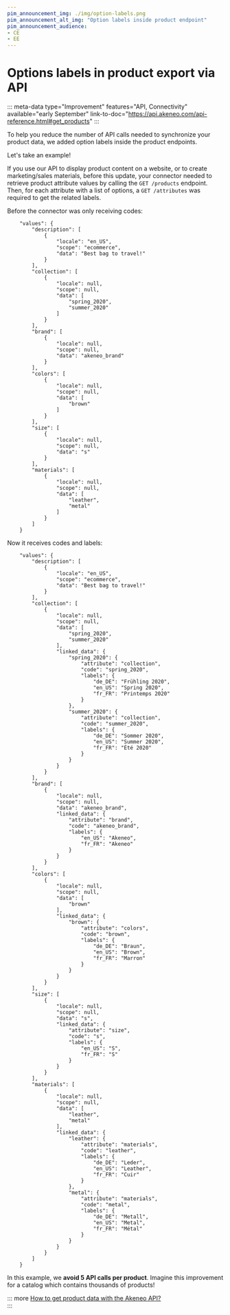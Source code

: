 ```yaml
---
pim_announcement_img: ./img/option-labels.png
pim_announcement_alt_img: "Option labels inside product endpoint"
pim_announcement_audience:
- CE
- EE
---
```


# Options labels in product export via API
::: meta-data type="Improvement" features="API, Connectivity" available="early September" link-to-doc="https://api.akeneo.com/api-reference.html#get_products"
:::

To help you reduce the number of API calls needed to synchronize your product data, we added option labels inside the product endpoints.

Let's take an example! 

If you use our API to display product content on a website, or to create marketing/sales materials, before this update, your connector needed to retrieve product attribute values by calling the `GET /products` endpoint. Then, for each attribute with a list of options, a `GET /attributes` was required to get the related labels. 

Before the connector was only receiving codes:

```
    "values": {
        "description": [
            {
                "locale": "en_US",
                "scope": "ecommerce",
                "data": "Best bag to travel!"
            }
        ],
        "collection": [
            {
                "locale": null,
                "scope": null,
                "data": [
                    "spring_2020",
                    "summer_2020"
                ]
            }
        ],
        "brand": [
            {
                "locale": null,
                "scope": null,
                "data": "akeneo_brand"
            }
        ],
        "colors": [
            {
                "locale": null,
                "scope": null,
                "data": [
                    "brown"
                ]
            }
        ],
        "size": [
            {
                "locale": null,
                "scope": null,
                "data": "s"
            }
        ],
        "materials": [
            {
                "locale": null,
                "scope": null,
                "data": [
                    "leather",
                    "metal"
                ]
            }
        ]
    }
```

Now it receives codes and labels:

```
    "values": {
        "description": [
            {
                "locale": "en_US",
                "scope": "ecommerce",
                "data": "Best bag to travel!"
            }
        ],
        "collection": [
            {
                "locale": null,
                "scope": null,
                "data": [
                    "spring_2020",
                    "summer_2020"
                ],
                "linked_data": {
                    "spring_2020": {
                        "attribute": "collection",
                        "code": "spring_2020",
                        "labels": {
                            "de_DE": "Frühling 2020",
                            "en_US": "Spring 2020",
                            "fr_FR": "Printemps 2020"
                        }
                    },
                    "summer_2020": {
                        "attribute": "collection",
                        "code": "summer_2020",
                        "labels": {
                            "de_DE": "Sommer 2020",
                            "en_US": "Summer 2020",
                            "fr_FR": "Été 2020"
                        }
                    }
                }
            }
        ],
        "brand": [
            {
                "locale": null,
                "scope": null,
                "data": "akeneo_brand",
                "linked_data": {
                    "attribute": "brand",
                    "code": "akeneo_brand",
                    "labels": {
                        "en_US": "Akeneo",
                        "fr_FR": "Akeneo"
                    }
                }
            }
        ],
        "colors": [
            {
                "locale": null,
                "scope": null,
                "data": [
                    "brown"
                ],
                "linked_data": {
                    "brown": {
                        "attribute": "colors",
                        "code": "brown",
                        "labels": {
                            "de_DE": "Braun",
                            "en_US": "Brown",
                            "fr_FR": "Marron"
                        }
                    }
                }
            }
        ],
        "size": [
            {
                "locale": null,
                "scope": null,
                "data": "s",
                "linked_data": {
                    "attribute": "size",
                    "code": "s",
                    "labels": {
                        "en_US": "S",
                        "fr_FR": "S"
                    }
                }
            }
        ],
        "materials": [
            {
                "locale": null,
                "scope": null,
                "data": [
                    "leather",
                    "metal"
                ],
                "linked_data": {
                    "leather": {
                        "attribute": "materials",
                        "code": "leather",
                        "labels": {
                            "de_DE": "Leder",
                            "en_US": "Leather",
                            "fr_FR": "Cuir"
                        }
                    },
                    "metal": {
                        "attribute": "materials",
                        "code": "metal",
                        "labels": {
                            "de_DE": "Metall",
                            "en_US": "Metal",
                            "fr_FR": "Métal"
                        }
                    }
                }
            }
        ]
    }
```

In this example, we **avoid 5 API calls per product**. Imagine this improvement for a catalog which contains thousands of products! 

::: more
[How to get product data with the Akeneo API?](https://api.akeneo.com/api-reference.html#get_products)  
:::
